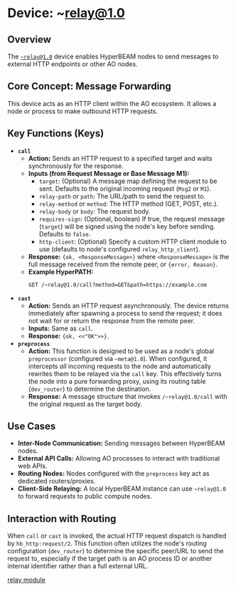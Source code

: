 # Device: ~relay@1.0

## Overview

The [`~relay@1.0`](../resources/source-code/dev_relay.md) device enables HyperBEAM nodes to send messages to external HTTP endpoints or other AO nodes.

## Core Concept: Message Forwarding

This device acts as an HTTP client within the AO ecosystem. It allows a node or process to make outbound HTTP requests.

## Key Functions (Keys)

*   **`call`**
    *   **Action:** Sends an HTTP request to a specified target and waits synchronously for the response.
    *   **Inputs (from Request Message or Base Message M1):**
        *   `target`: (Optional) A message map defining the request to be sent. Defaults to the original incoming request (`Msg2` or `M1`).
        *   `relay-path` or `path`: The URL/path to send the request to.
        *   `relay-method` or `method`: The HTTP method (GET, POST, etc.).
        *   `relay-body` or `body`: The request body.
        *   `requires-sign`: (Optional, boolean) If true, the request message (`target`) will be signed using the node's key before sending. Defaults to `false`.
        *   `http-client`: (Optional) Specify a custom HTTP client module to use (defaults to node's configured `relay_http_client`).
    *   **Response:** `{ok, <ResponseMessage>}` where `<ResponseMessage>` is the full message received from the remote peer, or `{error, Reason}`.
    *   **Example HyperPATH:**
        ```
        GET /~relay@1.0/call?method=GET&path=https://example.com
        ```
*   **`cast`**
    *   **Action:** Sends an HTTP request asynchronously. The device returns immediately after spawning a process to send the request; it does not wait for or return the response from the remote peer.
    *   **Inputs:** Same as `call`.
    *   **Response:** `{ok, <<"OK">>}`.
*   **`preprocess`**
    *   **Action:** This function is designed to be used as a node's global `preprocessor` (configured via `~meta@1.0`). When configured, it intercepts *all* incoming requests to the node and automatically rewrites them to be relayed via the `call` key. This effectively turns the node into a pure forwarding proxy, using its routing table (`dev_router`) to determine the destination.
    *   **Response:** A message structure that invokes `/~relay@1.0/call` with the original request as the target body.

## Use Cases

*   **Inter-Node Communication:** Sending messages between HyperBEAM nodes.
*   **External API Calls:** Allowing AO processes to interact with traditional web APIs.
*   **Routing Nodes:** Nodes configured with the `preprocess` key act as dedicated routers/proxies.
*   **Client-Side Relaying:** A local HyperBEAM instance can use `~relay@1.0` to forward requests to public compute nodes.

## Interaction with Routing

When `call` or `cast` is invoked, the actual HTTP request dispatch is handled by `hb_http:request/2`. This function often utilizes the node's routing configuration (`dev_router`) to determine the specific peer/URL to send the request to, especially if the target path is an AO process ID or another internal identifier rather than a full external URL.

[relay module](../resources/source-code/dev_relay.md)
